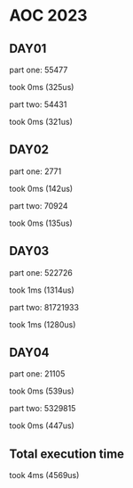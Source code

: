 # AOC 2023

## DAY01

part one:
55477

took 0ms (325us)  

part two:
54431

took 0ms (321us)  

## DAY02

part one:
2771

took 0ms (142us)  

part two:
70924

took 0ms (135us)  

## DAY03

part one:
522726

took 1ms (1314us)  

part two:
81721933

took 1ms (1280us)  

## DAY04

part one:
21105

took 0ms (539us)  

part two:
5329815

took 0ms (447us)  

## Total execution time

took 4ms (4569us)  
